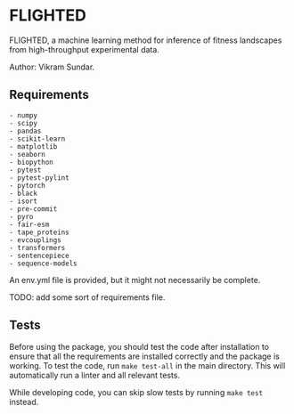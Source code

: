 # FLIGHTED

FLIGHTED, a machine learning method for inference of fitness landscapes from high-throughput experimental data.

Author: Vikram Sundar.

## Requirements

    - numpy
    - scipy
    - pandas
    - scikit-learn
    - matplotlib
    - seaborn
    - biopython
    - pytest
    - pytest-pylint
    - pytorch
    - black
    - isort
    - pre-commit
    - pyro
    - fair-esm
    - tape_proteins
    - evcouplings
    - transformers
    - sentencepiece
    - sequence-models

An env.yml file is provided, but it might not necessarily be complete.

TODO: add some sort of requirements file.

## Tests

Before using the package, you should test the code after installation to ensure that all the requirements are installed correctly and the package is working. To test the code, run `make test-all` in the main directory. This will automatically run a linter and all relevant tests.

While developing code, you can skip slow tests by running `make test` instead.
